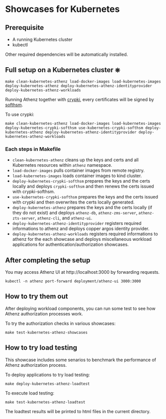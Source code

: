 # Showcases for Kubernetes

## Prerequisite

- A running Kubernetes cluster
- kubectl

Other required dependencies will be automatically installed.

## Full setup on a Kubernetes cluster ⎈

```
make clean-kubernetes-athenz load-docker-images load-kubernetes-images deploy-kubernetes-athenz deploy-kubernetes-athenz-identityprovider deploy-kubernetes-athenz-workloads
```

Running Athenz together with [crypki](https://github.com/theparanoids/crypki), every certificates will be signed by [softhsm](https://github.com/ctyano/crypki-softhsm).

To use crypki:

```
make clean-kubernetes-athenz load-docker-images load-kubernetes-images deploy-kubernetes-crypki-softhsm use-kubernetes-crypki-softhsm deploy-kubernetes-athenz deploy-kubernetes-athenz-identityprovider deploy-kubernetes-athenz-workloads
```

### Each steps in Makefile

- `clean-kubernetes-athenz` cleans up the keys and certs and all Kubernetes resources within `athenz` namespace.
- `load-docker-images` pulls container images from remote registry.
- `load-kubernetes-images` loads container images to kind cluster.
- `deploy-kubernetes-crypki-softhsm` prepares the keys and the certs locally and deploys `crypki-softhsm` and then renews the certs issued with crypki-softhsm.
- `use-kubernetes-crypki-softhsm` prepares the keys and the certs issued with crypki and then overwrites the certs locally generated.
- `deploy-kubernetes-athenz` prepares the keys and the certs locally (if they do not exist) and deploys `athenz-db`, `athenz-zms-server`, `athenz-zts-server`, `athenz-cli`, and `athenz-ui`.
- `deploy-kubernetes-athenz-identityprovider` registers required informations to athenz and deploys copper argos identity provider.
- `deploy-kubernetes-athenz-workloads` registers required informations to athenz for the each showcase and deploys miscellaneous workload applications for authentication/authorization showcases.

## After completing the setup

You may access Athenz UI at http://localhost:3000 by forwarding requests.

```
kubectl -n athenz port-forward deployment/athenz-ui 3000:3000
```

## How to try them out

After deploying workload components, you can run some test to see how Athenz authorization processes work.

To try the authorization checks in various showcases:

```
make test-kubernetes-athenz-showcases
```

## How to try load testing

This showcase includes some senarios to benchmark the performance of Athenz authorization process.

To deploy applications to try load testing:

```
make deploy-kubernetes-athenz-loadtest
```

To execute load testing:

```
make test-kubernetes-athenz-loadtest
```

The loadtest results will be printed to html files in the current directory.

